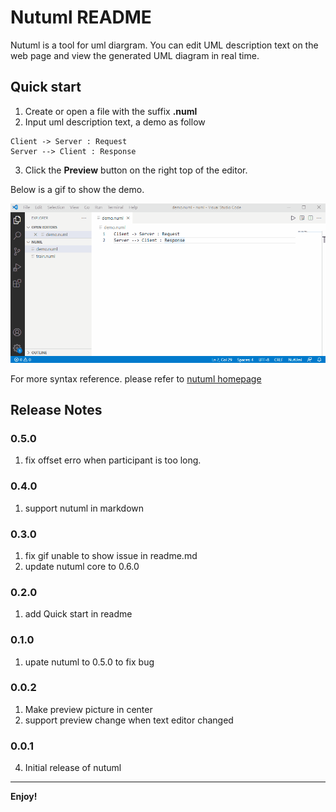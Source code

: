# Nutuml README

Nutuml is a tool for uml diargram. You can edit UML description text on the web page and view the generated UML diagram in real time.

## Quick start

1. Create or open a file with the suffix **.numl**
2. Input uml description text, a demo as follow

```
Client -> Server : Request
Server --> Client : Response
```

3. Click the **Preview** button on the right top of the editor.

Below is a gif to show the demo.

![Quick start demo](images/nutuml.gif)


For more syntax reference. please refer to [nutuml homepage](https://www.nutuml.com/) 

## Release Notes
### 0.5.0 
1. fix offset erro when participant is too long.

### 0.4.0
1. support nutuml in markdown

### 0.3.0
1. fix gif unable to show issue in readme.md
2. update nutuml core to 0.6.0

### 0.2.0
1. add Quick start in readme

### 0.1.0
1. upate nutuml to 0.5.0 to fix bug

### 0.0.2
1. Make preview picture in center
2. support preview change when text editor changed

### 0.0.1
4. Initial release of nutuml

-----------------------------------------------------------------------------------------------------------

**Enjoy!**